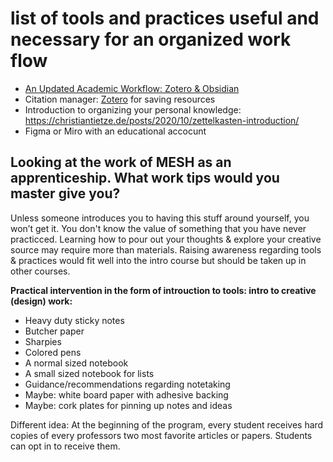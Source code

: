 # list of tools and practices useful and necessary for an organized work flow

- [An Updated Academic Workflow: Zotero & Obsidian](https://medium.com/@alexandraphelan/an-updated-academic-workflow-zotero-obsidian-cffef080addd)
- Citation manager: [Zotero](https://www.zotero.org/) for saving resources
- Introduction to organizing your personal knowledge: https://christiantietze.de/posts/2020/10/zettelkasten-introduction/
- Figma or Miro with an educational accocunt

## Looking at the work of MESH as an apprenticeship. What work tips would you master give you? 
Unless someone introduces you to having this stuff around yourself, you won’t get it. You don't know the value of something that you have never practicced. Learning how to pour out your thoughts & explore your creative source may require more than materials. Raising awareness regarding tools & practices would fit well into the intro course but should be taken up in other courses. 


**Practical intervention in the form of introuction to tools: intro to creative (design) work:**

- Heavy duty sticky notes
- Butcher paper 
- Sharpies
- Colored pens
- A normal sized notebook
- A small sized notebook for lists
- Guidance/recommendations regarding notetaking
- Maybe: white board paper with adhesive backing
- Maybe: cork plates for pinning up notes and ideas

Different idea: At the beginning of the program, every student receives hard copies of every professors two most favorite articles or papers. Students can opt in to receive them. 


